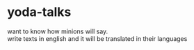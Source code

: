 # yoda-talks
want to know how minions will say.<br>
write texts in english and it will be translated in their languages
